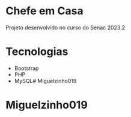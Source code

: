 # Chefe em Casa

Projeto desenvolvido no curso do Senac 2023.2

# Tecnologias
- Bootstrap
- PHP
- MySQL# Miguelzinho019
# Miguelzinho019
